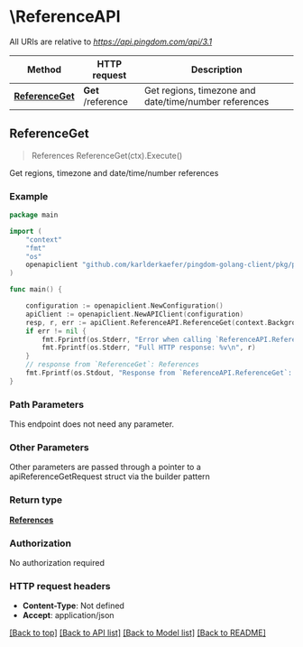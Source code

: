 # \ReferenceAPI

All URIs are relative to *https://api.pingdom.com/api/3.1*

Method | HTTP request | Description
------------- | ------------- | -------------
[**ReferenceGet**](ReferenceAPI.md#ReferenceGet) | **Get** /reference | Get regions, timezone and date/time/number references



## ReferenceGet

> References ReferenceGet(ctx).Execute()

Get regions, timezone and date/time/number references



### Example

```go
package main

import (
	"context"
	"fmt"
	"os"
	openapiclient "github.com/karlderkaefer/pingdom-golang-client/pkg/pingdom/openapi"
)

func main() {

	configuration := openapiclient.NewConfiguration()
	apiClient := openapiclient.NewAPIClient(configuration)
	resp, r, err := apiClient.ReferenceAPI.ReferenceGet(context.Background()).Execute()
	if err != nil {
		fmt.Fprintf(os.Stderr, "Error when calling `ReferenceAPI.ReferenceGet``: %v\n", err)
		fmt.Fprintf(os.Stderr, "Full HTTP response: %v\n", r)
	}
	// response from `ReferenceGet`: References
	fmt.Fprintf(os.Stdout, "Response from `ReferenceAPI.ReferenceGet`: %v\n", resp)
}
```

### Path Parameters

This endpoint does not need any parameter.

### Other Parameters

Other parameters are passed through a pointer to a apiReferenceGetRequest struct via the builder pattern


### Return type

[**References**](References.md)

### Authorization

No authorization required

### HTTP request headers

- **Content-Type**: Not defined
- **Accept**: application/json

[[Back to top]](#) [[Back to API list]](../README.md#documentation-for-api-endpoints)
[[Back to Model list]](../README.md#documentation-for-models)
[[Back to README]](../README.md)


